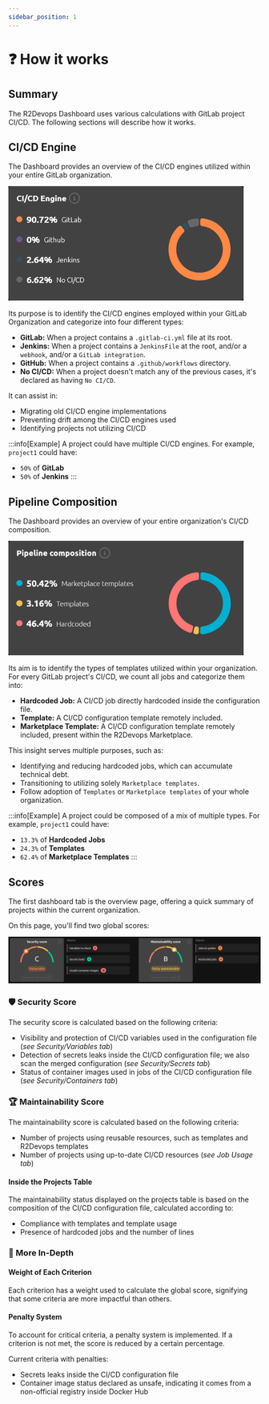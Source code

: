 ```yaml
---
sidebar_position: 1
---
```


# ❓ How it works

## Summary

The R2Devops Dashboard uses various calculations with GitLab project CI/CD. The following sections will describe how it works.

## CI/CD Engine

The Dashboard provides an overview of the CI/CD engines utilized within your entire GitLab organization.

![CI/CD Engines chart](./img/cicd-engine-chart.png)

Its purpose is to identify the CI/CD engines employed within your GitLab Organization and categorize into four different types:

- **GitLab:** When a project contains a `.gitlab-ci.yml` file at its root.
- **Jenkins:** When a project contains a `JenkinsFile` at the root, and/or a `webhook`, and/or a `GitLab integration`.
- **GitHub:** When a project contains a `.github/workflows` directory.
- **No CI/CD:** When a project doesn't match any of the previous cases, it's declared as having `No CI/CD`.

It can assist in:

- Migrating old CI/CD engine implementations
- Preventing drift among the CI/CD engines used
- Identifying projects not utilizing CI/CD

:::info[Example]
A project could have multiple CI/CD engines. For example, `project1` could have:

- `50%` of **GitLab**
- `50%` of **Jenkins**
:::

## Pipeline Composition

The Dashboard provides an overview of your entire organization's CI/CD composition. 

![Pipelines composition chart](./img/pipeline-composition-chart.png)

Its aim is to identify the types of templates utilized within your organization.
For every GitLab project's CI/CD, we count all jobs and categorize them into:

- **Hardcoded Job:** A CI/CD job directly hardcoded inside the configuration file.
- **Template:** A CI/CD configuration template remotely included.
- **Marketplace Template:** A CI/CD configuration template remotely included, present within the R2Devops Marketplace.

This insight serves multiple purposes, such as:

- Identifying and reducing hardcoded jobs, which can accumulate technical debt. 
- Transitioning to utilizing solely `Marketplace templates`.
- Follow adoption of `Templates` or `Marketplace templates` of your whole organization.

:::info[Example]
A project could be composed of a mix of multiple types. For example, `project1` could have:

- `13.3%` of **Hardcoded Jobs**
- `24.3%` of **Templates**
- `62.4%` of **Marketplace Templates**
:::

## Scores

The first dashboard tab is the overview page, offering a quick summary of projects within the current organization.

On this page, you'll find two global scores:

![Global scores](./img/global_scores.png)

### 🛡️ Security Score

The security score is calculated based on the following criteria:

- Visibility and protection of CI/CD variables used in the configuration file (_see Security/Variables tab_)
- Detection of secrets leaks inside the CI/CD configuration file; we also scan the merged configuration (_see Security/Secrets tab_)
- Status of container images used in jobs of the CI/CD configuration file (_see Security/Containers tab_)

### 🏆 Maintainability Score

The maintainability score is calculated based on the following criteria:

- Number of projects using reusable resources, such as templates and R2Devops templates
- Number of projects using up-to-date CI/CD resources (_see Job Usage tab_)

#### Inside the Projects Table

The maintainability status displayed on the projects table is based on the composition of the CI/CD configuration file, calculated according to:

- Compliance with templates and template usage
- Presence of hardcoded jobs and the number of lines

### 🤿 More In-Depth

#### Weight of Each Criterion

Each criterion has a weight used to calculate the global score, signifying that some criteria are more impactful than others.

#### Penalty System

To account for critical criteria, a penalty system is implemented. If a criterion is not met, the score is reduced by a certain percentage.

Current criteria with penalties:

- Secrets leaks inside the CI/CD configuration file
- Container image status declared as unsafe, indicating it comes from a non-official registry inside Docker Hub

